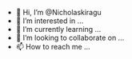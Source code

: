 - 👋 Hi, I’m @Nicholaskiragu
- 👀 I’m interested in ...
- 🌱 I’m currently learning ...
- 💞️ I’m looking to collaborate on ...
- 📫 How to reach me ...

<!---
Nicholaskiragu/Nicholaskiragu is a ✨ special ✨ repository because its `README.md` (this file) appears on your GitHub profile.
You can click the Preview link to take a look at your changes.
--->
